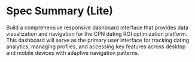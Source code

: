 # Spec Summary (Lite)

Build a comprehensive responsive dashboard interface that provides data visualization and navigation for the CPN dating ROI optimization platform. This dashboard will serve as the primary user interface for tracking dating analytics, managing profiles, and accessing key features across desktop and mobile devices with adaptive navigation patterns.
